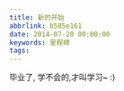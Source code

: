 ```yaml
---
title: 新的开始
abbrlink: b585e161
date: 2014-07-20 00:00:00
keywords: 里程碑
tags:
---
```

毕业了,
学不会的,才叫学习~
:) 
